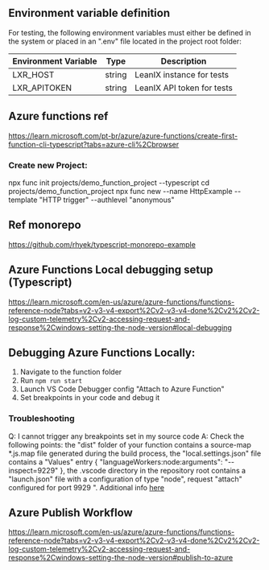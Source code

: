 ## Environment variable definition
For testing, the following environment variables must either be defined in the system or placed in an ".env" file located in the project root folder:

|   Environment Variable   |   Type   | Description |
| ------------------------ | -------- | ----------- |
| LXR_HOST                 | string   | LeanIX instance for tests |
| LXR_APITOKEN             | string   | LeanIX API token for tests |


## Azure functions ref
https://learn.microsoft.com/pt-br/azure/azure-functions/create-first-function-cli-typescript?tabs=azure-cli%2Cbrowser

### Create new Project:
npx func init projects/demo_function_project --typescript
cd projects/demo_function_project
npx func new --name HttpExample --template "HTTP trigger" --authlevel "anonymous"


## Ref monorepo
https://github.com/rhyek/typescript-monorepo-example


## Azure Functions Local debugging setup (Typescript)
https://learn.microsoft.com/en-us/azure/azure-functions/functions-reference-node?tabs=v2-v3-v4-export%2Cv2-v3-v4-done%2Cv2%2Cv2-log-custom-telemetry%2Cv2-accessing-request-and-response%2Cwindows-setting-the-node-version#local-debugging


## Debugging Azure Functions Locally:
1. Navigate to the function folder
2. Run ```npm run start```
3. Launch VS Code Debugger config "Attach to Azure Function"
4. Set breakpoints in your code and debug it

### Troubleshooting
Q: I cannot trigger any breakpoints set in my source code
A: Check the following points: the "dist" folder of your function contains a source-map *.js.map file generated during the build process, the "local.settings.json" file contains a "Values" entry { "languageWorkers:node:arguments": "--inspect=9229" }, the .vscode directory in the repository root contains a "launch.json" file with a configuration of type "node", request "attach" configured for port 9929
". Additional info [here](https://learn.microsoft.com/en-us/azure/azure-functions/functions-reference-node?tabs=v2-v3-v4-export%2Cv2-v3-v4-done%2Cv2%2Cv2-log-custom-telemetry%2Cv2-accessing-request-and-response%2Cwindows-setting-the-node-version#local-debugging
)


## Azure Publish Workflow
https://learn.microsoft.com/en-us/azure/azure-functions/functions-reference-node?tabs=v2-v3-v4-export%2Cv2-v3-v4-done%2Cv2%2Cv2-log-custom-telemetry%2Cv2-accessing-request-and-response%2Cwindows-setting-the-node-version#publish-to-azure
